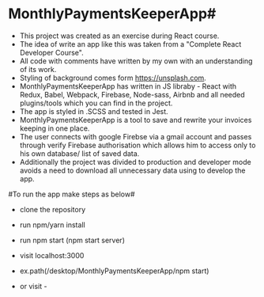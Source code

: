 # MonthlyPaymentsKeeperApp#

* This project was created as an exercise during React course.
* The idea of write an app like this was taken from a "Complete React Developer Course".
* All code with comments have written by my own with an understanding of its work.
* Styling of background comes form https://unsplash.com.
* MonthlyPaymentsKeeperApp has written in JS libraby - React with Redux, Babel, Webpack, Firebase, Node-sass, Airbnb 
and all needed plugins/tools which you can find in the project.
* The app is styled in .SCSS and tested in Jest. 
* MonthlyPaymentsKeeperApp is a tool to save and rewrite your invoices keeping in one place.
* The user connects with google Firebse via a gmail account and passes through verify Firebase authorisation which allows him to
access only to his own database/ list of saved data.     
* Additionally the project was divided to production and developer mode avoids a need to download all unnecessary data using to develop the app. 

#To run the app make steps as below#

* clone the repository
* run npm/yarn install
* run npm start (npm start server)
* visit localhost:3000
* ex.path(/desktop/MonthlyPaymentsKeeperApp/npm start)

* or visit - 

